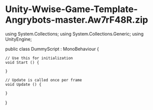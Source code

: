 # Unity-Wwise-Game-Template-Angrybots-master.Aw7rF48R.zip
﻿using System.Collections;
using System.Collections.Generic;
using UnityEngine;

public class DummyScript : MonoBehaviour {

	// Use this for initialization
	void Start () {
		
	}
	
	// Update is called once per frame
	void Update () {
		
	}
}
